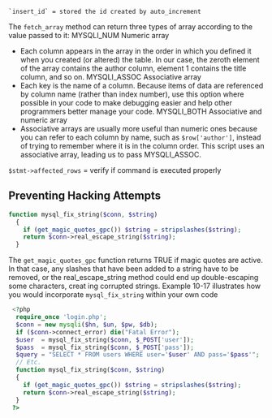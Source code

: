 	`insert_id` = stored the id created by auto_increment
	

The `fetch_array` method can return three types of array according to the value passed to it:
MYSQLI_NUM Numeric array
- Each column appears in the array in the order in which you defined it when you created (or altered) the table. In our case, the zeroth element of the array contains the author column, element 1 contains the title column, and so on.
MYSQLI_ASSOC Associative array
- Each key is the name of a column. Because items of data are referenced by column name (rather than index number), use this option where possible in your code to make debugging easier and help other programmers better manage your code.
MYSQLI_BOTH Associative and numeric array
- Associative arrays are usually more useful than numeric ones because you can refer to each column by name, such as `$row['author']`, instead of trying to remember where it is in the column order. This script uses an associative array, leading us to pass MYSQLI_ASSOC.

``$stmt->affected_rows`` = verify if command is executed properly


## Preventing Hacking Attempts
``` php
function mysql_fix_string($conn, $string)
  {
    if (get_magic_quotes_gpc()) $string = stripslashes($string);
    return $conn->real_escape_string($string);
  }
```
 The `get_magic_quotes_gpc` function returns TRUE if magic quotes are active. In that
 case, any slashes that have been added to a string have to be removed, or the
 real_escape_string method could end up double-escaping some characters, creat
ing corrupted strings. Example 10-17 illustrates how you would incorporate
 `mysql_fix_string` within your own code

```php
 <?php
  require_once 'login.php';
  $conn = new mysqli($hn, $un, $pw, $db);
  if ($conn->connect_error) die("Fatal Error");
  $user  = mysql_fix_string($conn, $_POST['user']);
  $pass  = mysql_fix_string($conn, $_POST['pass']);
  $query = "SELECT * FROM users WHERE user='$user' AND pass='$pass'";
  // Etc.
  function mysql_fix_string($conn, $string)
  {
    if (get_magic_quotes_gpc()) $string = stripslashes($string);
    return $conn->real_escape_string($string);
  }
 ?>
```

